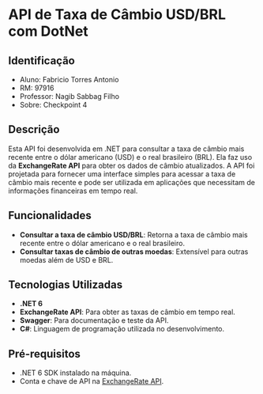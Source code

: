 # API de Taxa de Câmbio USD/BRL com DotNet
 
## Identificação
- Aluno: Fabricio Torres Antonio
- RM: 97916
- Professor: Nagib Sabbag Filho
- Sobre: Checkpoint 4
 
## Descrição
 
Esta API foi desenvolvida em .NET para consultar a taxa de câmbio mais recente entre o dólar americano (USD) e o real brasileiro (BRL). Ela faz uso da **ExchangeRate API** para obter os dados de câmbio atualizados. A API foi projetada para fornecer uma interface simples para acessar a taxa de câmbio mais recente e pode ser utilizada em aplicações que necessitam de informações financeiras em tempo real.
 
## Funcionalidades
 
- **Consultar a taxa de câmbio USD/BRL**: Retorna a taxa de câmbio mais recente entre o dólar americano e o real brasileiro.
- **Consultar taxas de câmbio de outras moedas**: Extensível para outras moedas além de USD e BRL.
 
## Tecnologias Utilizadas
 
- **.NET 6**
- **ExchangeRate API**: Para obter as taxas de câmbio em tempo real.
- **Swagger**: Para documentação e teste da API.
- **C#**: Linguagem de programação utilizada no desenvolvimento.
 
## Pré-requisitos
 
- .NET 6 SDK instalado na máquina.
- Conta e chave de API na [ExchangeRate API](https://www.exchangerate-api.com/).
